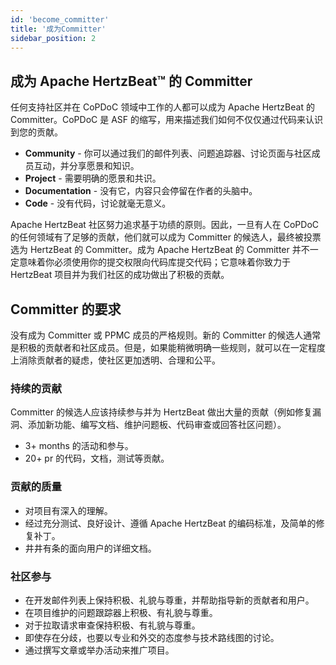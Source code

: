 ```yaml
---
id: 'become_committer'
title: '成为Committer'
sidebar_position: 2
---
```


<!--
Licensed to the Apache Software Foundation (ASF) under one or more
contributor license agreements.  See the NOTICE file distributed with
this work for additional information regarding copyright ownership.
The ASF licenses this file to You under the Apache License, Version 2.0
(the "License"); you may not use this file except in compliance with
the License.  You may obtain a copy of the License at

https://www.apache.org/licenses/LICENSE-2.0

Unless required by applicable law or agreed to in writing, software
distributed under the License is distributed on an "AS IS" BASIS,
WITHOUT WARRANTIES OR CONDITIONS OF ANY KIND, either express or implied.
See the License for the specific language governing permissions and
limitations under the License.
-->

## 成为 Apache HertzBeat™ 的 Committer

任何支持社区并在 CoPDoC 领域中工作的人都可以成为 Apache HertzBeat 的 Committer。CoPDoC 是 ASF 的缩写，用来描述我们如何不仅仅通过代码来认识到您的贡献。

- **Community** - 你可以通过我们的邮件列表、问题追踪器、讨论页面与社区成员互动，并分享愿景和知识。
- **Project** - 需要明确的愿景和共识。
- **Documentation** - 没有它，内容只会停留在作者的头脑中。
- **Code** - 没有代码，讨论就毫无意义。

Apache HertzBeat 社区努力追求基于功绩的原则。因此，一旦有人在 CoPDoC 的任何领域有了足够的贡献，他们就可以成为 Committer 的候选人，最终被投票选为 HertzBeat 的 Committer。成为 Apache HertzBeat 的 Committer 并不一定意味着你必须使用你的提交权限向代码库提交代码；它意味着你致力于 HertzBeat 项目并为我们社区的成功做出了积极的贡献。

## Committer 的要求

没有成为 Committer 或 PPMC 成员的严格规则。新的 Committer 的候选人通常是积极的贡献者和社区成员。但是，如果能稍微明确一些规则，就可以在一定程度上消除贡献者的疑虑，使社区更加透明、合理和公平。

### 持续的贡献

Committer 的候选人应该持续参与并为 HertzBeat 做出大量的贡献（例如修复漏洞、添加新功能、编写文档、维护问题板、代码审查或回答社区问题）。

- 3+ months 的活动和参与。
- 20+ pr 的代码，文档，测试等贡献。

### 贡献的质量

- 对项目有深入的理解。
- 经过充分测试、良好设计、遵循 Apache HertzBeat 的编码标准，及简单的修复补丁。
- 井井有条的面向用户的详细文档。

### 社区参与

- 在开发邮件列表上保持积极、礼貌与尊重，并帮助指导新的贡献者和用户。
- 在项目维护的问题跟踪器上积极、有礼貌与尊重。
- 对于拉取请求审查保持积极、有礼貌与尊重。
- 即使存在分歧，也要以专业和外交的态度参与技术路线图的讨论。
- 通过撰写文章或举办活动来推广项目。
